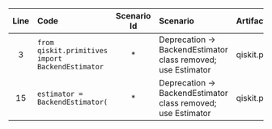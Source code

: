 | Line | Code | Scenario Id | Scenario | Artifact | Refactoring |
| :-: | :- | :-: | :- | :- | :- |
| 3 | `from qiskit.primitives import BackendEstimator` | * | Deprecation -> BackendEstimator class removed; use Estimator | qiskit.primitives.BackendEstimator | `from qiskit.primitives import Estimator` |
| 15 | `estimator = BackendEstimator(` | * | Deprecation -> BackendEstimator class removed; use Estimator | qiskit.primitives.BackendEstimator | `estimator = Estimator(` |